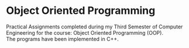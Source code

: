 # Object Oriented Programming
Practical Assignments completed during my Third Semester of Computer Engineering for the course: Object Oriented Programming (OOP). <br>
The programs have been implemented in C++.
